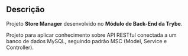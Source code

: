 ## Descrição

Projeto __Store Manager__ desenvolvido no __Módulo de Back-End da Trybe__.

Projeto para aplicar conhecimento sobre API RESTful conectada a um banco de dados MySQL, seguindo padrão MSC (Model, Service e Controller).